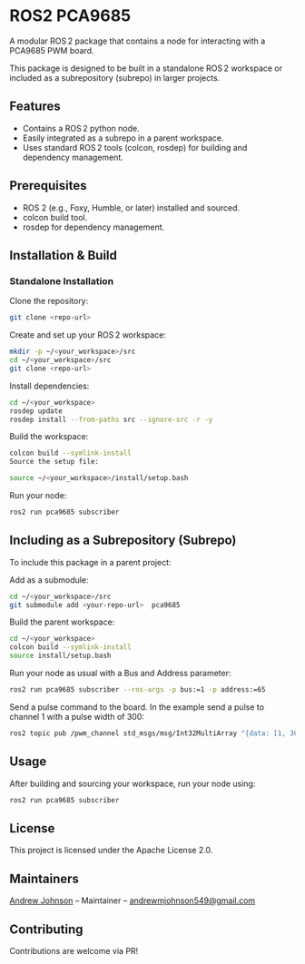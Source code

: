 # ROS2 PCA9685

A modular ROS 2 package that contains a node for interacting with a PCA9685 PWM board. 

This package is designed to be built in a standalone ROS 2 workspace or included as a subrepository (subrepo) in larger projects.

## Features
- Contains a ROS 2 python node.
- Easily integrated as a subrepo in a parent workspace.
- Uses standard ROS 2 tools (colcon, rosdep) for building and dependency management.

## Prerequisites

- ROS 2 (e.g., Foxy, Humble, or later) installed and sourced.
- colcon build tool.
- rosdep for dependency management.

## Installation & Build

### Standalone Installation
Clone the repository:

```bash
git clone <repo-url>
```

Create and set up your ROS 2 workspace:

```bash
mkdir -p ~/<your_workspace>/src
cd ~/<your_workspace>/src
git clone <repo-url> 
```

Install dependencies:

```bash
cd ~/<your_workspace>
rosdep update
rosdep install --from-paths src --ignore-src -r -y
```

Build the workspace:

```bash
colcon build --symlink-install
Source the setup file:
```

```bash
source ~/<your_workspace>/install/setup.bash
```

Run your node:

```bash
ros2 run pca9685 subscriber
```

## Including as a Subrepository (Subrepo)

To include this package in a parent project:

Add as a submodule:

```bash
cd ~/<your_workspace>/src
git submodule add <your-repo-url>  pca9685
```

Build the parent workspace:

```bash
cd ~/<your_workspace>
colcon build --symlink-install
source install/setup.bash
```

Run your node as usual with a Bus and Address parameter:

```bash
ros2 run pca9685 subscriber --ros-args -p bus:=1 -p address:=65
```

Send a pulse command to the board. In the example send a pulse to channel 1 with a pulse width of 300:
```bash
ros2 topic pub /pwm_channel std_msgs/msg/Int32MultiArray "{data: [1, 300]}" --once
```

## Usage

After building and sourcing your workspace, run your node using:

```bash
ros2 run pca9685 subscriber
```

## License

This project is licensed under the Apache License 2.0.

## Maintainers

[Andrew Johnson](https://github.com/anjrew) – Maintainer – andrewmjohnson549@gmail.com

## Contributing

Contributions are welcome via PR!
